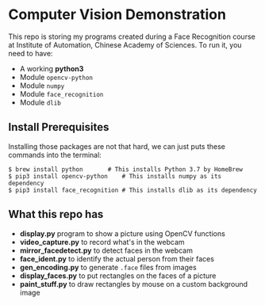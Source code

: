 Computer Vision Demonstration
=============================

This repo is storing my programs created during a Face Recognition course at
Institute of Automation, Chinese Academy of Sciences. To run it, you need to
have:

* A working **python3**
* Module `opencv-python`
* Module `numpy`
* Module `face_recognition`
* Module `dlib`

## Install Prerequisites

Installing those packages are not that hard, we can just puts these commands
into the terminal:
```shell
$ brew install python		# This installs Python 3.7 by HomeBrew
$ pip3 install opencv-python	# This installs numpy as its dependency
$ pip3 install face_recognition	# This installs dlib as its dependency
```

## What this repo has

* **display.py** program to show a picture using OpenCV functions
* **video\_capture.py** to record what's in the webcam
* **mirror\_facedetect.py** to detect faces in the webcam
* **face\_ident.py** to identify the actual person from their faces
* **gen\_encoding.py** to generate `.face` files from images
* **display\_faces.py** to put rectangles on the faces of a picture
* **paint\_stuff.py** to draw rectangles by mouse on a custom background image

